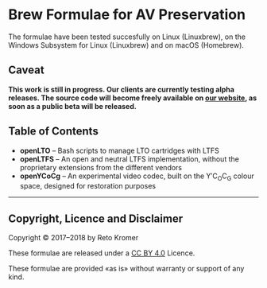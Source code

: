 # Brew Formulae for AV Preservation

The formulae have been tested succesfully on Linux (Linuxbrew), on the Windows Subsystem for Linux (Linuxbrew) and on macOS (Homebrew).

## Caveat

**This work is still in progress. Our clients are currently testing alpha releases. The source code will become freely available on [our website](https://avpres.net/), as soon as a public beta will be released.**

## Table of Contents

- **openLTO** – Bash scripts to manage LTO cartridges with LTFS
- **openLTFS** – An open and neutral LTFS implementation, without the proprietary extensions from the different vendors
- **openYCoCg** – An experimental video codec, built on the Y′C<sub>O</sub>C<sub>G</sub> colour space, designed for restoration purposes

---

## Copyright, Licence and Disclaimer

Copyright © 2017–2018 by Reto Kromer

These formulae are released under a [CC BY 4.0](https://creativecommons.org/licenses/by/4.0/) Licence.

These formulae are provided «as is» without warranty or support of any kind.

